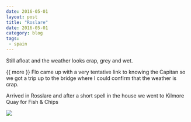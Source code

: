 ```yaml
---
date: 2016-05-01
layout: post
title: "Roslare"
date: 2016-05-01
category: blog
tags:
 - spain
---
```


<!--start excerpt-->
Still afloat and the weather looks crap, grey and wet.

{{ more }}
Flo came up with a very tentative link to knowing the Capitan so we got a trip up to the bridge where I could confirm that the weather is crap.

Arrived in Rosslare and after a short spell in the house we went to Kilmore Quay for Fish & Chips

![](/images/2016/)

